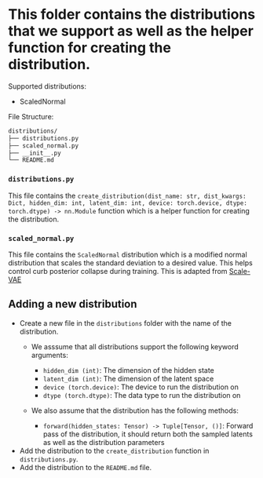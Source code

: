 # This folder contains the distributions that we support as well as the helper function for creating the distribution.

Supported distributions:
- ScaledNormal

File Structure:

```sh
distributions/
├── distributions.py
├── scaled_normal.py
├── __init__.py
└── README.md
```

### `distributions.py`
This file contains the `create_distribution(dist_name: str, dist_kwargs: Dict, hidden_dim: int, latent_dim: int, device: torch.device, dtype: torch.dtype) -> nn.Module` function which is a helper function for creating the distribution.

### `scaled_normal.py`
This file contains the `ScaledNormal` distribution which is a modified normal distribution that scales the standard deviation to a desired value. This helps control curb posterior collapse during training. This is adapted from [Scale-VAE](https://aclanthology.org/2024.lrec-main.1250/)

## Adding a new distribution
- Create a new file in the `distributions` folder with the name of the distribution.
  - We asssume that all distributions support the following keyword arguments:
    - `hidden_dim (int)`: The dimension of the hidden state
    - `latent_dim (int)`: The dimension of the latent space
    - `device (torch.device)`: The device to run the distribution on
    - `dtype (torch.dtype)`: The data type to run the distribution on

  - We also assume that the distribution has the following methods:
    - `forward(hidden_states: Tensor) -> Tuple[Tensor, ()]`: Forward pass of the distribution, it should return both the sampled latents as well as the distribution parameters
- Add the distribution to the `create_distribution` function in `distributions.py`.
- Add the distribution to the `README.md` file.
